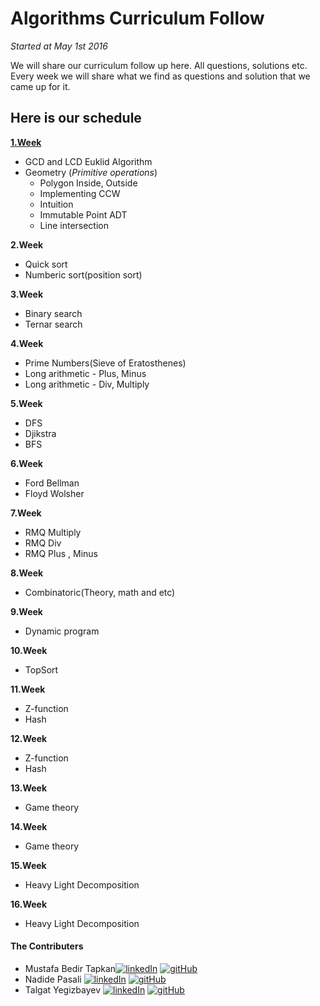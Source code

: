 # Algorithms Curriculum Follow
<em>Started at May 1st 2016</em>

We will share our curriculum follow up here. All questions, solutions etc.
Every week we will share what we find as questions and solution that we came up for it.

## Here is our schedule 

[**1.Week**](https://github.com/NAU-ACM/AlgorithmsCurriculumFollow/tree/master/Week1)

  - GCD and LCD Euklid Algorithm
  - Geometry (_Primitive operations_)
    - Polygon Inside, Outside
    - Implementing CCW
    - Intuition
    - Immutable Point ADT
    - Line intersection

**2.Week**

  - Quick sort
  - Numberic sort(position sort)

**3.Week**

  - Binary search
  - Ternar search

**4.Week**

  - Prime Numbers(Sieve of Eratosthenes)
  - Long arithmetic - Plus, Minus
  - Long arithmetic - Div, Multiply
    

**5.Week**


  - DFS
  - Djikstra
  - BFS
    

**6.Week**

  - Ford Bellman
  - Floyd Wolsher
    

**7.Week**


  - RMQ Multiply
  - RMQ Div
  - RMQ Plus , Minus
    

**8.Week**


   - Combinatoric(Theory, math and etc)
    

**9.Week**


   - Dynamic program
    

**10.Week**


   - TopSort
    
**11.Week**


  - Z-function
  - Hash
    

**12.Week**


  - Z-function
  - Hash

**13.Week**


  - Game theory
    

**14.Week**


  - Game theory
    

**15.Week**


  - Heavy Light Decomposition
    

**16.Week**

  - Heavy Light Decomposition


#### The Contributers
- Mustafa Bedir Tapkan[![linkedIn](http://7psh.com/inc.img/linkedin.png)](https://www.linkedin.com/in/bedirtapkan)  [![gitHub](http://cvdlab-cg.github.io/220279/img/icon-github.png)](https://github.com/BedirT)
- Nadide Pasali [![linkedIn](http://7psh.com/inc.img/linkedin.png)](https://www.linkedin.com/pub/nadide-pasali/b6/604/a90)  [![gitHub](http://cvdlab-cg.github.io/220279/img/icon-github.png)](https://github.com/nadide)
- Talgat Yegizbayev [![linkedIn](http://7psh.com/inc.img/linkedin.png)](https://www.linkedin.com/in/talgat-yegizbayev-8b20b6103/en)  [![gitHub](http://cvdlab-cg.github.io/220279/img/icon-github.png)]()



